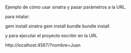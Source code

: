 Ejemplo de cómo usar sinatra y pasar parámetros a la URL.

para intalar:

gem install sinatra
gem install bundle
bundle install

y para ejecutar el proyecto escribir en la URL

http://localhost:4567/?nombre=Juan
